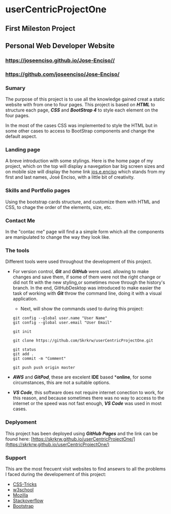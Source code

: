 
# userCentricProjectOne

## First Mileston Project
## Personal Web Developer Website
### https://joseenciso.github.io/Jose-Enciso//
### https://github.com/joseenciso/Jose-Enciso/
### Sumary
The purpose of this project is to use all the knowledge gained creat a static website with from one to four pages.
This project is based on ***HTML*** to structure each page, ***CSS*** and ***BootStrap 4*** to style each element on the four pages. 

In the most of the cases CSS was implemented to style the HTML but in some other cases to access to BootStrap components and change the default aspect.

### Landing page
A breve introduction with some stylings.
Here is the home page of my project, which on the top will display a navegation bar big screen sizes and on mobile size will display the home link [jos.e.enciso](https://skrkrw.github.io/userCentricProjectOne/) which stands from my first and last names, José Enciso, with a little bit of creativity.

### Skills and Portfolio pages
Using the bootstrap cards structure, and customize them with HTML and CSS, to chage the order of the elements, size, etc.


### Contact Me
In the "contac me" page will find a a simple form  which all the components are manipulated to change the way they look like.

### The tools
Different tools were used throughout the development of this project.

* For version control, ***Git*** and ***GitHub*** were used. allowing to make changes and save them, if some of them were not the right change or did not fit with the new styling,or sometimes move through the history's branch.
In the end, GitHubDesktop was introduced to make easier the task of working with ***Git*** throw the command line, doing it with a visual application. 

    + Next, will show the commands used to during this project: 
     ```
     git config --global user.name "User Name" 
     git config --global user.email "User Email"

     git init

     git clone https://github.com/Skrkrw/userCentricProjectOne.git

     git status
     git add .
     git commit -m "Comment"

     git push push origin master
     ```


* ***AWS*** and ***GitPod***, these are excelent **IDE** based ***online**, for some circumstances, this are not a suitable options.

* ***VS Code***, this software does not require internet conection to work, for this reason, and because sometimes there was no way to access to the internet or the speed was not fast enough, ***VS Code*** was used in most cases.

### Deplyoment    

This project has been deployed using ***GitHub Pages*** and the link can be found here: 
[https://skrkrw.github.io/userCentricProjectOne/](https://skrkrw.github.io/userCentricProjectOne/)


### Support
This are the most frecuent visit websites to find ansewrs to all the problems I faced during the developement of this project:  

* [CSS-Tricks](https://css-tricks.com/)
* [w3school](https://www.w3schools.com/)
* [Mozilla](https://developer.mozilla.org/)
* [Stackoverflow](https://stackoverflow.com/)
* [Bootstrap](https://getbootstrap.com/docs/4.4/getting-started/introduction/)